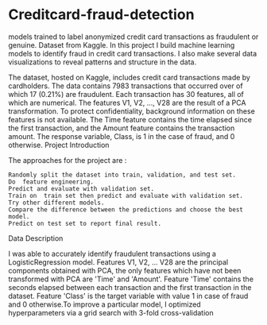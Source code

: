 # Creditcard-fraud-detection
 models trained to label anonymized credit card transactions as fraudulent or genuine. Dataset from Kaggle. 
In this project I build machine learning models to identify fraud in  credit card transactions. I also make several data visualizations to reveal patterns and structure in the data.

The dataset, hosted on Kaggle, includes credit card transactions made  by  cardholders. The data contains 7983 transactions that occurred over  of which 17 (0.21%) are fraudulent. Each transaction has 30 features, all of which are numerical. The features V1, V2, ..., V28 are the result of a PCA transformation. To protect confidentiality, background information on these features is not available. The Time feature contains the time elapsed since the first transaction, and the Amount feature contains the transaction amount. The response variable, Class, is 1 in the case of fraud, and 0 otherwise.
Project Introduction

 The approaches for the project are :

    Randomly split the dataset into train, validation, and test set.
    Do  feature engineering.
    Predict and evaluate with validation set.
    Train on  train set then predict and evaluate with validation set.
    Try other different models.
    Compare the difference between the predictions and choose the best model.
    Predict on test set to report final result.

Data Description

I was able to accurately identify fraudulent transactions using a LogisticRegression  model. Features V1, V2, ... V28 are the principal components obtained with PCA, the only features which have not been transformed with PCA are 'Time' and 'Amount'. Feature 'Time' contains the seconds elapsed between each transaction and the first transaction in the dataset. Feature 'Class' is the target variable with value 1 in case of fraud and 0 otherwise.To improve a particular model, I optimized hyperparameters via a grid search with 3-fold cross-validation

